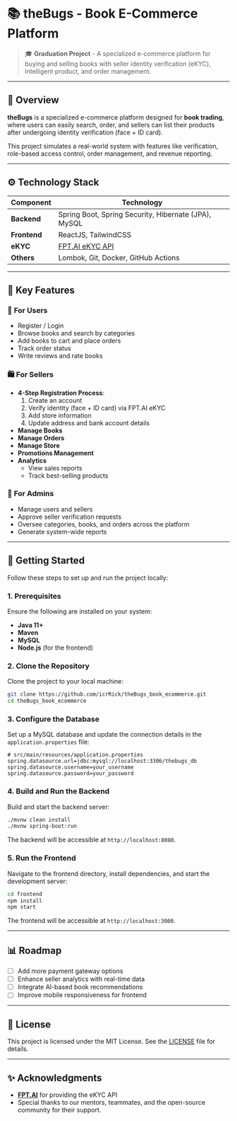 # 📚 theBugs - Book E-Commerce Platform

> 🎓 **Graduation Project** - A specialized e-commerce platform for buying and selling books with seller identity verification (eKYC), intelligent product, and order management.

---

## 🧾 Overview

**theBugs** is a specialized e-commerce platform designed for **book trading**, where users can easily search, order, and sellers can list their products after undergoing identity verification (face + ID card). 

This project simulates a real-world system with features like verification, role-based access control, order management, and revenue reporting.

---

## ⚙️ Technology Stack

| Component       | Technology                          |
|------------------|-------------------------------------|
| **Backend**      | Spring Boot, Spring Security, Hibernate (JPA), MySQL |
| **Frontend**     | ReactJS, TailwindCSS               |
| **eKYC**         | [FPT.AI eKYC API](https://fpt.ai/vision/ekyc) |
| **Others**       | Lombok, Git, Docker, GitHub Actions |

---

## 🔑 Key Features

### 👥 **For Users**
- Register / Login
- Browse books and search by categories
- Add books to cart and place orders
- Track order status
- Write reviews and rate books

### 🛍️ **For Sellers**
- **4-Step Registration Process**:
  1. Create an account
  2. Verify identity (face + ID card) via FPT.AI eKYC
  3. Add store information
  4. Update address and bank account details
- **Manage Books**
- **Manage Orders**
- **Manage Store**
- **Promotions Management**
- **Analytics**
  - View sales reports
  - Track best-selling products

### 🔧 **For Admins**
- Manage users and sellers
- Approve seller verification requests
- Oversee categories, books, and orders across the platform
- Generate system-wide reports

---

## 🚀 Getting Started

Follow these steps to set up and run the project locally:

### 1. Prerequisites
Ensure the following are installed on your system:
- **Java 11+**
- **Maven**
- **MySQL**
- **Node.js** (for the frontend)

### 2. Clone the Repository
Clone the project to your local machine:
```bash
git clone https://github.com/icrRick/theBugs_book_ecommerce.git
cd theBugs_book_ecommerce
```

### 3. Configure the Database
Set up a MySQL database and update the connection details in the `application.properties` file:
```properties
# src/main/resources/application.properties
spring.datasource.url=jdbc:mysql://localhost:3306/thebugs_db
spring.datasource.username=your_username
spring.datasource.password=your_password
```

### 4. Build and Run the Backend
Build and start the backend server:
```bash
./mvnw clean install
./mvnw spring-boot:run
```

The backend will be accessible at `http://localhost:8080`.

### 5. Run the Frontend
Navigate to the frontend directory, install dependencies, and start the development server:
```bash
cd frontend
npm install
npm start
```

The frontend will be accessible at `http://localhost:3000`.

---

## 📊 Roadmap

- [ ] Add more payment gateway options
- [ ] Enhance seller analytics with real-time data
- [ ] Integrate AI-based book recommendations
- [ ] Improve mobile responsiveness for frontend

---

## 📄 License

This project is licensed under the MIT License. See the [LICENSE](LICENSE) file for details.

---

## ✨ Acknowledgments

- **[FPT.AI](https://fpt.ai/)** for providing the eKYC API
- Special thanks to our mentors, teammates, and the open-source community for their support.
